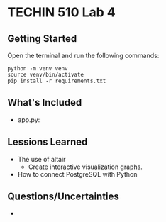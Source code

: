 # TECHIN 510 Lab 4

## Getting Started
Open the terminal and run the following commands:

```
python -m venv venv
source venv/bin/activate
pip install -r requirements.txt
```

## What's Included
- app.py: 

## Lessions Learned
- The use of altair
    - Create interactive visualization graphs.
- How to connect PostgreSQL with Python


## Questions/Uncertainties
- 